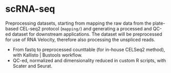 # scRNA-seq # 
Preprocessing datasets, starting from mapping the raw data from the plate-based CEL-seq2 protocol (`mapping/`) and generating a processed and QC-ed dataset for downstream applications. The dataset will be preprocessed for use of RNA Velocity, therefore also processing the unspliced reads.

- From fastq to preprocessed counttable (for in-house CELSeq2 method), with Kallisto | Bustools workflow.
- QC-ed, normalized and dimensionality reduced in custom R scripts, with Scater and Seurat. 
